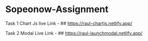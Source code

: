# Sopeonow-Assignment

Task 1 Chart Js live Link - ## https://raul-chartjs.netlify.app/

Task 2 Modal Live Link - ## https://raul-launchmodal.netlify.app/
